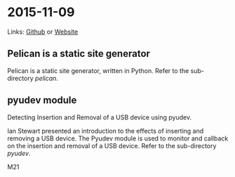 # 2015-11-09
Links: [Github](https://github.com/irsbugs/meetings/blob/master/2015/2015-11-09/README.md) or [Website](https://irsbugs.github.io/meetings/2015/2015-11-09/) 

## Pelican is a static site generator
Pelican is a static site generator, written in Python. Refer to the sub-directory *pelican*.

## pyudev module
Detecting Insertion and Removal of a USB device using pyudev.

Ian Stewart presented an introduction to the effects of inserting and removing 
a USB device. The Pyudev module is used to monitor and callback on the insertion 
and removal of a USB device. Refer to the sub-directory *pyudev*.

M21
